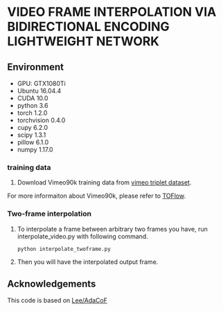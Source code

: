 
# VIDEO FRAME INTERPOLATION VIA BIDIRECTIONAL ENCODING LIGHTWEIGHT NETWORK


## Environment
- GPU: GTX1080Ti
- Ubuntu 16.04.4
- CUDA 10.0
- python 3.6
- torch 1.2.0
- torchvision 0.4.0
- cupy 6.2.0
- scipy 1.3.1
- pillow 6.1.0
- numpy 1.17.0

### training data 

1. Download Vimeo90k training data from [vimeo triplet dataset](http://data.csail.mit.edu/tofu/dataset/vimeo_triplet.zip).

For more informaiton about Vimeo90k, please refer to [TOFlow](https://github.com/anchen1011/toflow).


### Two-frame interpolation
1. To interpolate a frame between arbitrary two frames you have, run interpolate_video.py with following command.

    ```bash
    python interpolate_twoframe.py 
    ```
2. Then you will have the interpolated output frame.


## Acknowledgements
This code is based on [Lee/AdaCoF](https://github.com/HyeongminLEE/AdaCoF-pytorch)


